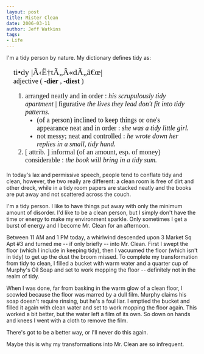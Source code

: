 ```yaml
---
layout: post
title: Mister Clean
date: 2006-03-11
author: Jeff Watkins
tags:
- Life
---
```


I'm a tidy person by nature. My dictionary defines tidy as:

<div style="margin-left:1em;margin-right:1em;font-family:georgia;font-size:1.3em;">
<p><big>ti&bull;dy |Ã‹Ë†tÃ„Â«dÃ„â€œ|</big><br />
adjective ( <b>-dier</b> , <b>-diest</b> )<br />
<ol>
<li>arranged neatly and in order : <i>his scrupulously tidy apartment</i> | figurative <i>the lives they lead don't fit into tidy patterns.</i>
<ul style="list-style:disc;">
<li>(of a person) inclined to keep things or one's appearance neat and in order : <i>she was a tidy little girl.</i></li>
<li>not messy; neat and controlled : <i>he wrote down her replies in a small, tidy hand.</i></li>
</ul>
</li>
<li>[ attrib. ] informal (of an amount, esp. of money) considerable : <i>the book will bring in a tidy sum.</i></li>
</ol>
</p>
</div>

In today's lax and permissive speech, people tend to conflate tidy and clean, however, the two really are different: a clean room is free of dirt and other dreck, while in a tidy room papers are stacked neatly and the books are put away and not scattered across the couch.

I'm a tidy person. I like to have things put away with only the minimum amount of disorder. I'd like to be a clean person, but I simply don't have the time or energy to make my environment sparkle. Only sometimes I get a burst of energy and I become Mr. Clean for an afternoon.

Between 11 AM and 1 PM today, a whirlwind descended upon 3 Market Sq Apt #3 and turned me -- if only briefly -- into Mr. Clean. First I swept the floor (which I include in keeping tidy), then I vacuumed the floor (which isn't in tidy) to get up the dust the broom missed. To complete my transformation from tidy to clean, I filled a bucket with warm water and a quarter cup of Murphy's Oil Soap and set to work mopping the floor -- definitely not in the realm of tidy.

When I was done, far from basking in the warm glow of a clean floor, I scowled because the floor was marred by a dull film. Murphy claims his soap doesn't require rinsing, but he's a foul liar. I emptied the bucket and filled it again with clean water and set to work mopping the floor again. This worked a bit better, but the water left a film of its own. So down on hands and knees I went with a cloth to remove the film.

There's got to be a better way, or I'll never do this again.

Maybe this is why my transformations into Mr. Clean are so infrequent.
 